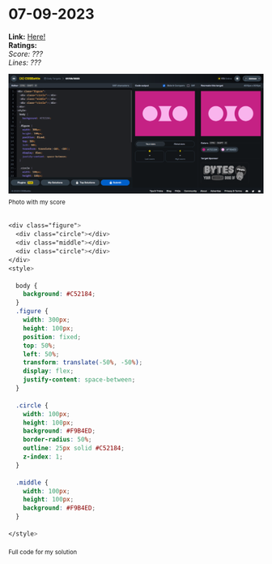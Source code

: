 # 07-09-2023

**Link:** [Here!](https://cssbattle.dev/play/VAKgNC1jyPfutbnApSg4)
<br>
**Ratings:**
<br>
*Score: ???*
<br>
*Lines: ???*

![07-09-2023](/daily-targets/07-09-2023/07-09-2023-solution.png)
<sub>Photo with my score</sub>
<br>
<br>

```css
<div class="figure">
  <div class="circle"></div>
  <div class="middle"></div>
  <div class="circle"></div>
</div>
<style>

  body {
    background: #C52184;
  }
  .figure {
    width: 300px;
    height: 100px;
    position: fixed;
    top: 50%;
    left: 50%;
    transform: translate(-50%, -50%);
    display: flex;
    justify-content: space-between;
  }

  .circle {
    width: 100px;
    height: 100px;
    background: #F9B4ED;
    border-radius: 50%;
    outline: 25px solid #C52184;
    z-index: 1;
  }

  .middle {
    width: 100px;
    height: 100px;
    background: #F9B4ED;
  }

</style>
```
<sub>Full code for my solution</sub>
<br>
<br>
